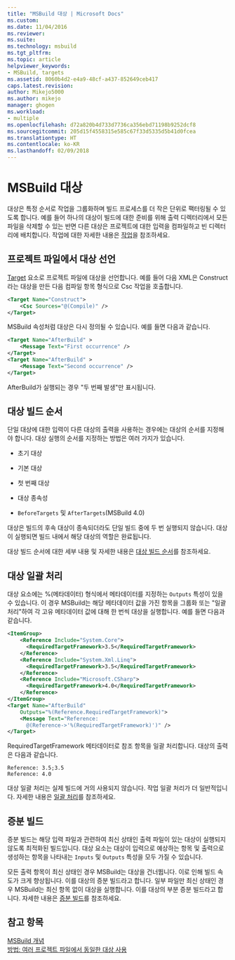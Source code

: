 ```yaml
---
title: "MSBuild 대상 | Microsoft Docs"
ms.custom: 
ms.date: 11/04/2016
ms.reviewer: 
ms.suite: 
ms.technology: msbuild
ms.tgt_pltfrm: 
ms.topic: article
helpviewer_keywords:
- MSBuild, targets
ms.assetid: 8060b4d2-e4a9-48cf-a437-852649ceb417
caps.latest.revision: 
author: Mikejo5000
ms.author: mikejo
manager: ghogen
ms.workload:
- multiple
ms.openlocfilehash: d72a820b4d733d7736ca356ebd71198b9252dcf8
ms.sourcegitcommit: 205d15f4558315e585c67f33d5335d5b41d0fcea
ms.translationtype: HT
ms.contentlocale: ko-KR
ms.lasthandoff: 02/09/2018
---
```

# <a name="msbuild-targets"></a>MSBuild 대상
대상은 특정 순서로 작업을 그룹화하며 빌드 프로세스를 더 작은 단위로 팩터링될 수 있도록 합니다. 예를 들어 하나의 대상이 빌드에 대한 준비를 위해 출력 디렉터리에서 모든 파일을 삭제할 수 있는 반면 다른 대상은 프로젝트에 대한 입력을 컴파일하고 빈 디렉터리에 배치합니다. 작업에 대한 자세한 내용은 [작업](../msbuild/msbuild-tasks.md)을 참조하세요.  
  
## <a name="declaring-targets-in-the-project-file"></a>프로젝트 파일에서 대상 선언  
 [Target](../msbuild/target-element-msbuild.md) 요소로 프로젝트 파일에 대상을 선언합니다. 예를 들어 다음 XML은 Construct라는 대상을 만든 다음 컴파일 항목 형식으로 Csc 작업을 호출합니다.  
  
```xml  
<Target Name="Construct">  
    <Csc Sources="@(Compile)" />  
</Target>  
```  
  
 MSBuild 속성처럼 대상은 다시 정의될 수 있습니다. 예를 들면 다음과 같습니다.  
  
```xml  
<Target Name="AfterBuild" >  
    <Message Text="First occurrence" />  
</Target>  
<Target Name="AfterBuild" >  
    <Message Text="Second occurrence" />  
</Target>  
```  
  
 AfterBuild가 실행되는 경우 "두 번째 발생"만 표시됩니다.  
  
## <a name="target-build-order"></a>대상 빌드 순서  
 단일 대상에 대한 입력이 다른 대상의 출력을 사용하는 경우에는 대상의 순서를 지정해야 합니다. 대상 실행의 순서를 지정하는 방법은 여러 가지가 있습니다.  
  
-   초기 대상  
  
-   기본 대상  
  
-   첫 번째 대상  
  
-   대상 종속성  
  
-   `BeforeTargets` 및 `AfterTargets`(MSBuild 4.0)  
  
 대상은 빌드의 후속 대상이 종속되더라도 단일 빌드 중에 두 번 실행되지 않습니다. 대상이 실행되면 빌드 내에서 해당 대상의 역할은 완료됩니다.  
  
 대상 빌드 순서에 대한 세부 내용 및 자세한 내용은 [대상 빌드 순서](../msbuild/target-build-order.md)를 참조하세요.  
  
## <a name="target-batching"></a>대상 일괄 처리  
 대상 요소에는 %(메타데이터) 형식에서 메타데이터를 지정하는 `Outputs` 특성이 있을 수 있습니다. 이 경우 MSBuild는 해당 메타데이터 값을 가진 항목을 그룹화 또는 "일괄 처리"하여 각 고유 메타데이터 값에 대해 한 번씩 대상을 실행합니다. 예를 들면 다음과 같습니다.  
  
```xml  
<ItemGroup>  
    <Reference Include="System.Core">  
      <RequiredTargetFramework>3.5</RequiredTargetFramework>  
    </Reference>  
    <Reference Include="System.Xml.Linq">  
      <RequiredTargetFramework>3.5</RequiredTargetFramework>  
    </Reference>  
    <Reference Include="Microsoft.CSharp">  
      <RequiredTargetFramework>4.0</RequiredTargetFramework>  
    </Reference>  
</ItemGroup>  
<Target Name="AfterBuild"  
    Outputs="%(Reference.RequiredTargetFramework)">  
    <Message Text="Reference:  
      @(Reference->'%(RequiredTargetFramework)')" />  
</Target>  
```  
  
 RequiredTargetFramework 메타데이터로 참조 항목을 일괄 처리합니다. 대상의 출력은 다음과 같습니다.  
  
```  
Reference: 3.5;3.5  
Reference: 4.0  
```  
  
 대상 일괄 처리는 실제 빌드에 거의 사용되지 않습니다. 작업 일괄 처리가 더 일반적입니다. 자세한 내용은 [일괄 처리](../msbuild/msbuild-batching.md)를 참조하세요.  
  
## <a name="incremental-builds"></a>증분 빌드  
 증분 빌드는 해당 입력 파일과 관련하여 최신 상태인 출력 파일이 있는 대상이 실행되지 않도록 최적화된 빌드입니다. 대상 요소는 대상이 입력으로 예상하는 항목 및 출력으로 생성하는 항목을 나타내는 `Inputs` 및 `Outputs` 특성을 모두 가질 수 있습니다.  
  
 모든 출력 항목이 최신 상태인 경우 MSBuild는 대상을 건너뜁니다. 이로 인해 빌드 속도가 크게 향상됩니다. 이를 대상의 증분 빌드라고 합니다. 일부 파일만 최신 상태인 경우 MSBuild는 최신 항목 없이 대상을 실행합니다. 이를 대상의 부분 증분 빌드라고 합니다. 자세한 내용은 [증분 빌드](../msbuild/incremental-builds.md)를 참조하세요.  
  
## <a name="see-also"></a>참고 항목  
 [MSBuild 개념](../msbuild/msbuild-concepts.md)   
 [방법: 여러 프로젝트 파일에서 동일한 대상 사용](../msbuild/how-to-use-the-same-target-in-multiple-project-files.md)